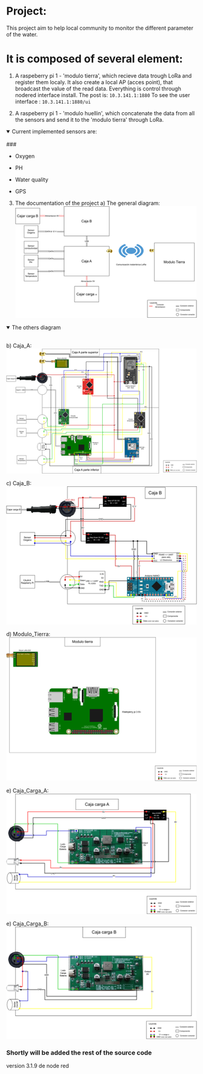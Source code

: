 # Project:
This project aim to help local community to monitor the different parameter of the water.

# It is composed of several element:

1) A raspeberry pi 1 - 'modulo tierra', which recieve data trough LoRa and register them localy.
It also create a local AP (acces point), that broadcast the value of the read data.
Everything is control through nodered interface install.
The post is: `10.3.141.1:1880`
To see the user interface : `10.3.141.1:1880/ui`

2) A raspeberry pi 1 - 'modulo huellin', which concatenate the data from all the sensors and send it to the 'modulo tierra' through LoRa.
<details open>
<summary>
Current implemented sensors are:
</summary> <br />
###

- Oxygen

- PH

- Water quality

- GPS 
</details open>



3) The documentation of the project
a) The general diagram:
![Diagrama general](Doc/Diagrama_general.drawio.svg)

<details open>
<summary>
The others diagram
</summary> <br />


b) Caja_A:
![Caja_A](Doc/Caja_A.drawio.svg)


c) Caja_B:
![Caja_B](Doc/Caja_B.drawio.svg)


d) Modulo_Tierra:
![Modulo_Tierra](Doc/Modulo_Tierra.drawio.svg)


e) Caja_Carga_A:
![Caja_Carga_A](Doc/Caja_Carga_A.drawio.svg)


e) Caja_Carga_B:
![Caja_Carga_B](Doc/Caja_Carga_B.drawio.svg)

</details open>

### Shortly will be added the rest of the source code

version 3.1.9 de node red